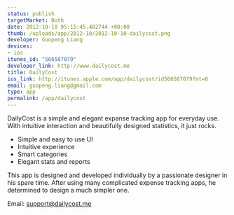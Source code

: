 ```yaml
--- 
status: publish
targetMarket: Both
date: 2012-10-10 05:15:45.482744 +00:00
thumb: /uploads/app/2012-10/2012-10-10-dailycost.png
developer: Guopeng Liang
devices: 
- ios
itunes_id: "566587079"
developer_link: http://www.dailycost.me
title: DailyCost
ios_link: http://itunes.apple.com/app/dailycost/id566587079?mt=8
email: guopeng.liang@gmail.com
type: app
permalink: /app/dailycost
---
```


DailyCost is a simple and elegant expanse tracking app for everyday use. With intuitive interaction and beautifully designed statistics, it just rocks. 

- Simple and easy to use UI
- Intuitive experience
- Smart categories
- Elegant stats and reports

This app is designed and developed individually by a passionate designer in his spare time.
After using many complicated expense tracking apps, he determined to design a much simpler one.

Email: support@dailycost.me
